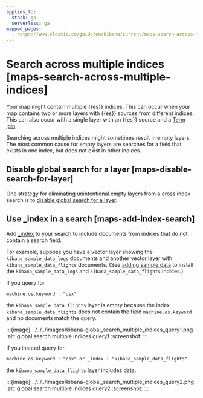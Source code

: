 ```yaml
---
applies_to:
  stack: ga
  serverless: ga
mapped_pages:
  - https://www.elastic.co/guide/en/kibana/current/maps-search-across-multiple-indices.html
---
```


# Search across multiple indices [maps-search-across-multiple-indices]

Your map might contain multiple {{es}} indices. This can occur when your map contains two or more layers with {{es}} sources from different indices. This can also occur with a single layer with an {{es}} source and a [Term join](terms-join.md).

Searching across multiple indices might sometimes result in empty layers. The most common cause for empty layers are searches for a field that exists in one index, but does not exist in other indices.


## Disable global search for a layer [maps-disable-search-for-layer]

One strategy for eliminating unintentional empty layers from a cross index search is to [disable global search for a layer](maps-search.md#maps-narrow-layer-by-global-search).


## Use _index in a search [maps-add-index-search]

Add [_index](asciidocalypse://docs/elasticsearch/docs/reference/elasticsearch/mapping-reference/mapping-index-field.md) to your search to include documents from indices that do not contain a search field.

For example, suppose you have a vector layer showing the `kibana_sample_data_logs` documents and another vector layer with `kibana_sample_data_flights` documents. (See [adding sample data](/explore-analyze/index.md) to install the `kibana_sample_data_logs` and `kibana_sample_data_flights` indices.)

If you query for

```
machine.os.keyword : "osx"
```

the `kibana_sample_data_flights` layer is empty because the index `kibana_sample_data_flights` does not contain the field `machine.os.keyword` and no documents match the query.

:::{image} ../../../images/kibana-global_search_multiple_indices_query1.png
:alt: global search multiple indices query1
:screenshot:
:::

If you instead query for

```
machine.os.keyword : "osx" or _index : "kibana_sample_data_flights"
```

the `kibana_sample_data_flights` layer includes data.

:::{image} ../../../images/kibana-global_search_multiple_indices_query2.png
:alt: global search multiple indices query2
:screenshot:
:::

